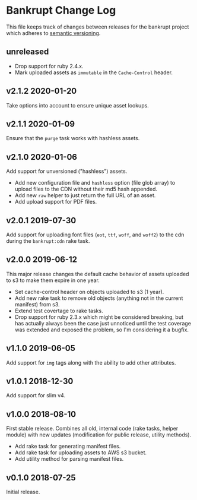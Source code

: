 # Bankrupt Change Log

This file keeps track of changes between releases for the bankrupt project
which adheres to [semantic versioning](https://semver.org).

## unreleased

* Drop support for ruby 2.4.x.
* Mark uploaded assets as `immutable` in the `Cache-Control` header.

## v2.1.2 2020-01-20

Take options into account to ensure unique asset lookups.

## v2.1.1 2020-01-09

Ensure that the `purge` task works with hashless assets.

## v2.1.0 2020-01-06

Add support for unversioned ("hashless") assets.

* Add new configuration file and `hashless` option (file glob array) to upload
  files to the CDN without their md5 hash appended.
* Add new `raw` helper to just return the full URL of an asset.
* Add upload support for PDF files.

## v2.0.1 2019-07-30

Add support for uploading font files (`eot`, `ttf`, `woff`, and `woff2`) to
the cdn during the `bankrupt:cdn` rake task.

## v2.0.0 2019-06-12

This major release changes the default cache behavior of assets uploaded to s3
to make them expire in one year.

* Set cache-control header on objects uploaded to s3 (1 year).
* Add new rake task to remove old objects (anything not in the current
  manifest) from s3.
* Extend test covertage to rake tasks.
* Drop support for ruby 2.3.x which might be considered breaking, but has
  actually always been the case just unnoticed until the test coverage was
  extended and exposed the problem, so I'm considering it a bugfix.

## v1.1.0 2019-06-05

Add support for `img` tags along with the ability to add other attributes.

## v1.0.1 2018-12-30

Add support for slim v4.

## v1.0.0 2018-08-10

First stable release. Combines all old, internal code (rake tasks, helper
module) with new updates (modification for public release, utility methods).

* Add rake task for generating manifest files.
* Add rake task for uploading assets to AWS s3 bucket.
* Add utility method for parsing manifest files.

## v0.1.0 2018-07-25

Initial release.

